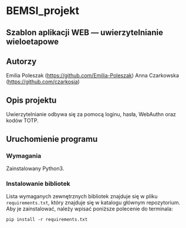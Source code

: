 # BEMSI_projekt

## Szablon aplikacji WEB — uwierzytelnianie wieloetapowe

## Autorzy

Emilia Poleszak (https://github.com/Emilia-Poleszak)
Anna Czarkowska (https://github.com/czarkosia)

## Opis projektu

Uwierzytelnianie odbywa się za pomocą loginu, hasła, WebAuthn oraz kodów TOTP.

## Uruchomienie programu

### Wymagania

Zainstalowany Python3.

### Instalowanie bibliotek

Lista wymaganych zewnętrznych bibliotek znajduje się w pliku `requirements.txt`,
który znajduje się w katalogu głównym repozytorium. Aby je zainstalować, należy
wpisać poniższe polecenie do terminala:

```
pip install -r requirements.txt
``` 


